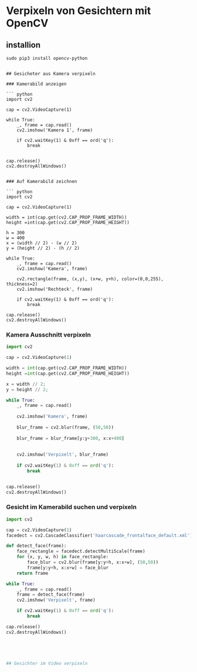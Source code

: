 # Verpixeln von Gesichtern mit OpenCV


## installion

``` shell
sudo pip3 install opencv-python


## Gesicheter aus Kamera verpixeln

### Kamerabild anzeigen

``` python
import cv2

cap = cv2.VideoCapture(1)

while True:
    _, frame = cap.read()
    cv2.imshow('Kamera 1', frame)
    
    if cv2.waitKey(1) & 0xff == ord('q'):
        break


cap.release()
cv2.destroyAllWindows()


### Auf Kamerabild zeichnen 

``` python
import cv2

cap = cv2.VideoCapture(1)

width = int(cap.get(cv2.CAP_PROP_FRAME_WIDTH))
height =int(cap.get(cv2.CAP_PROP_FRAME_HEIGHT))

h = 300
w = 400
x = (width // 2) - (w // 2)
y = (height // 2) - (h // 2)

while True:
    _, frame = cap.read()
    cv2.imshow('Kamera', frame)
    
    cv2.rectangle(frame, (x,y), (x+w, y+h), color=(0,0,255), thickness=2)
    cv2.imshow('Rechteck', frame)
    
    if cv2.waitKey(1) & 0xff == ord('q'):
        break

cap.release()
cv2.destroyAllWindows()
```
### Kamera Ausschnitt verpixeln 

``` python
import cv2

cap = cv2.VideoCapture(1)

width = int(cap.get(cv2.CAP_PROP_FRAME_WIDTH))
height =int(cap.get(cv2.CAP_PROP_FRAME_HEIGHT))

x = width // 2;
y = height // 2;

while True:
    _, frame = cap.read()
    
    cv2.imshow('Kamera', frame)
    
    blur_frame = cv2.blur(frame, (50,50))
    
    blur_frame = blur_frame[y:y+300, x:x+400]
    
            
    cv2.imshow('Verpixelt', blur_frame)
    
    if cv2.waitKey(1) & 0xff == ord('q'):
        break


cap.release()
cv2.destroyAllWindows()
```

### Gesicht im Kamerabild suchen und verpixeln 

``` python
import cv2

cap = cv2.VideoCapture(1)
facedect = cv2.CascadeClassifier('haarcascade_frontalface_default.xml')

def detect_face(frame):
    face_rectangle = facedect.detectMultiScale(frame)
    for (x, y, w, h) in face_rectangle:
        face_blur = cv2.blur(frame[y:y+h, x:x+w], (50,50))
        frame[y:y+h, x:x+w] = face_blur
    return frame 

while True:
    _, frame = cap.read()
    frame = detect_face(frame)
    cv2.imshow('Verpixelt', frame)

    if cv2.waitKey(1) & 0xff == ord('q'):
        break

cap.release()
cv2.destroyAllWindows()





## Gesichter im Video verpixeln
